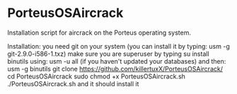 # PorteusOSAircrack
Installation script for aircrack on the Porteus operating system.

Installation: 
you need git on your system (you can install it by typing: usm -g git-2.9.0-i586-1.txz)
make sure you are superuser by typing su 
install binutils using: usm -u all (if you haven't updated your databases) and then: usm -g binutils 
git clone https://github.com/killertuxX/PorteusOSAircrack/
cd PorteusOSAircrack
sudo chmod +x PorteusOSAircrack.sh 
./PorteusOSAircrack.sh 
and it should install it
